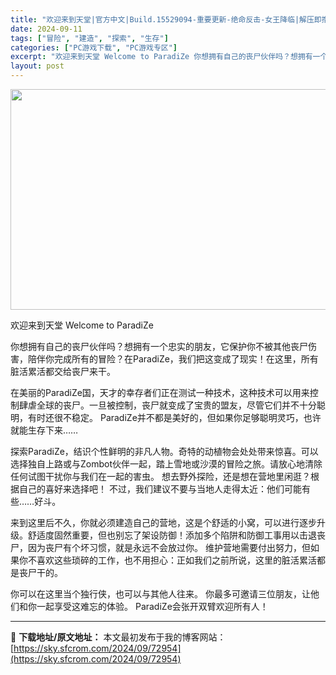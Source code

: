 ```yaml
---
title: "欢迎来到天堂|官方中文|Build.15529094-重要更新-绝命反击-女王降临|解压即撸|"
date: 2024-09-11
tags: ["冒险", "建造", "探索", "生存"]
categories: ["PC游戏下载", "PC游戏专区"]
excerpt: "欢迎来到天堂 Welcome to ParadiZe 你想拥有自己的丧尸伙伴吗？想拥有一个忠实的朋友，它保护你不被其他丧尸伤害，陪伴你完成所有的冒险？在ParadiZe，我们把这变成了现实！在这里，所有脏活累活都交给丧尸来干。 在美丽的ParadiZe国，天才的幸存者们正在测试一种技术，这种技术可以&hellip;"
layout: post
---
```


<img class="aligncenter size-full wp-image-72960" src="https://sky.sfcrom.com/wp-content/uploads/2024/09/2024091108541494.webp" alt="" width="616" height="353" />

欢迎来到天堂 Welcome to ParadiZe

你想拥有自己的丧尸伙伴吗？想拥有一个忠实的朋友，它保护你不被其他丧尸伤害，陪伴你完成所有的冒险？在ParadiZe，我们把这变成了现实！在这里，所有脏活累活都交给丧尸来干。

在美丽的ParadiZe国，天才的幸存者们正在测试一种技术，这种技术可以用来控制肆虐全球的丧尸。一旦被控制，丧尸就变成了宝贵的盟友，尽管它们并不十分聪明，有时还很不稳定。
ParadiZe并不都是美好的，但如果你足够聪明灵巧，也许就能生存下来……

探索ParadiZe，结识个性鲜明的非凡人物。奇特的动植物会处处带来惊喜。可以选择独自上路或与Zombot伙伴一起，踏上雪地或沙漠的冒险之旅。请放心地清除任何试图干扰你与我们在一起的害虫。
想去野外探险，还是想在营地里闲逛？根据自己的喜好来选择吧！
不过，我们建议不要与当地人走得太近：他们可能有些……好斗。

来到这里后不久，你就必须建造自己的营地，这是个舒适的小窝，可以进行逐步升级。舒适度固然重要，但也别忘了架设防御！添加多个陷阱和防御工事用以击退丧尸，因为丧尸有个坏习惯，就是永远不会放过你。
维护营地需要付出努力，但如果你不喜欢这些琐碎的工作，也不用担心：正如我们之前所说，这里的脏活累活都是丧尸干的。

你可以在这里当个独行侠，也可以与其他人往来。
你最多可邀请三位朋友，让他们和你一起享受这难忘的体验。
ParadiZe会张开双臂欢迎所有人！

---
📖 **下载地址/原文地址：** 本文最初发布于我的博客网站：[https://sky.sfcrom.com/2024/09/72954](https://sky.sfcrom.com/2024/09/72954)
